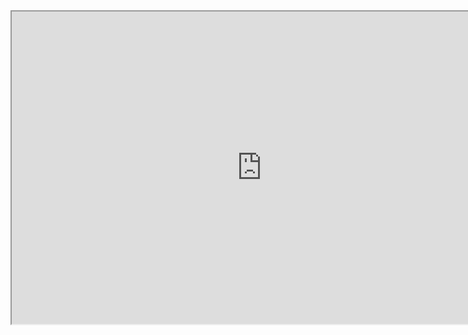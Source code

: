 <!DOCTYPE html>
<html>
<head>
    <title>Apple</title>
</head>
<body>
    <iframe width="800" height="500" allowfullscreen src="https://github.com/KoraCo/application.io/blob/master/index.html"></iframe>
</body>
</html>
